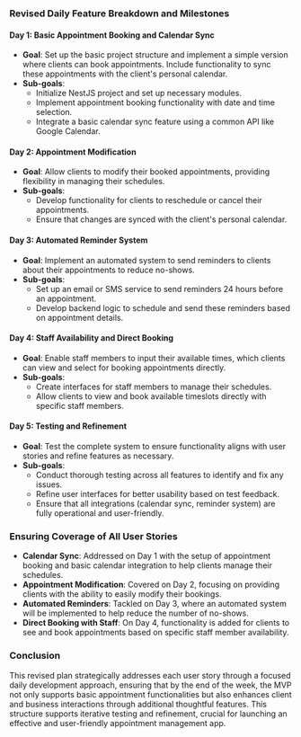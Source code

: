 ### Revised Daily Feature Breakdown and Milestones

#### **Day 1: Basic Appointment Booking and Calendar Sync**
- **Goal**: Set up the basic project structure and implement a simple version where clients can book appointments. Include functionality to sync these appointments with the client's personal calendar.
- **Sub-goals**:
  - Initialize NestJS project and set up necessary modules.
  - Implement appointment booking functionality with date and time selection.
  - Integrate a basic calendar sync feature using a common API like Google Calendar.

#### **Day 2: Appointment Modification**
- **Goal**: Allow clients to modify their booked appointments, providing flexibility in managing their schedules.
- **Sub-goals**:
  - Develop functionality for clients to reschedule or cancel their appointments.
  - Ensure that changes are synced with the client's personal calendar.

#### **Day 3: Automated Reminder System**
- **Goal**: Implement an automated system to send reminders to clients about their appointments to reduce no-shows.
- **Sub-goals**:
  - Set up an email or SMS service to send reminders 24 hours before an appointment.
  - Develop backend logic to schedule and send these reminders based on appointment details.

#### **Day 4: Staff Availability and Direct Booking**
- **Goal**: Enable staff members to input their available times, which clients can view and select for booking appointments directly.
- **Sub-goals**:
  - Create interfaces for staff members to manage their schedules.
  - Allow clients to view and book available timeslots directly with specific staff members.

#### **Day 5: Testing and Refinement**
- **Goal**: Test the complete system to ensure functionality aligns with user stories and refine features as necessary.
- **Sub-goals**:
  - Conduct thorough testing across all features to identify and fix any issues.
  - Refine user interfaces for better usability based on test feedback.
  - Ensure that all integrations (calendar sync, reminder system) are fully operational and user-friendly.

### Ensuring Coverage of All User Stories

- **Calendar Sync**: Addressed on Day 1 with the setup of appointment booking and basic calendar integration to help clients manage their schedules.
- **Appointment Modification**: Covered on Day 2, focusing on providing clients with the ability to easily modify their bookings.
- **Automated Reminders**: Tackled on Day 3, where an automated system will be implemented to help reduce the number of no-shows.
- **Direct Booking with Staff**: On Day 4, functionality is added for clients to see and book appointments based on specific staff member availability.

### Conclusion

This revised plan strategically addresses each user story through a focused daily development approach, ensuring that by the end of the week, the MVP not only supports basic appointment functionalities but also enhances client and business interactions through additional thoughtful features. This structure supports iterative testing and refinement, crucial for launching an effective and user-friendly appointment management app.
